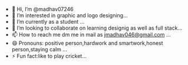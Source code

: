 - 👋 Hi, I’m @madhav07246
- 👀 I’m interested in graphic and logo designing...
- 🌱 I’m currently as a student ...
- 💞️ I’m looking to collaborate on learning designig as well as full stack...
- 📫 How to reach me dm me in mail as jmadhav046@gmail.com ...
- 😄 Pronouns: positive person,hardwork and smartwork,honest person,staying calm ...
- ⚡ Fun fact:like to play cricket...

<!---
madhav07246/madhav07246 is a ✨ special ✨ repository because its `README.md` (this file) appears on your GitHub profile.
You can click the Preview link to take a look at your changes.
--->
